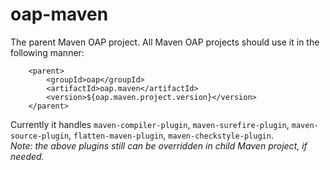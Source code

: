 # oap-maven

The parent Maven OAP project. All Maven OAP projects should use it in the following manner:
```
    <parent>
        <groupId>oap</groupId>
        <artifactId>oap.maven</artifactId>
        <version>${oap.maven.project.version}</version>
    </parent>
```
Currently it handles `maven-compiler-plugin`, `maven-surefire-plugin`, `maven-source-plugin`, `flatten-maven-plugin`, 
`maven-checkstyle-plugin`.</br> 
_Note: the above plugins still can be overridden in child Maven project, if needed._